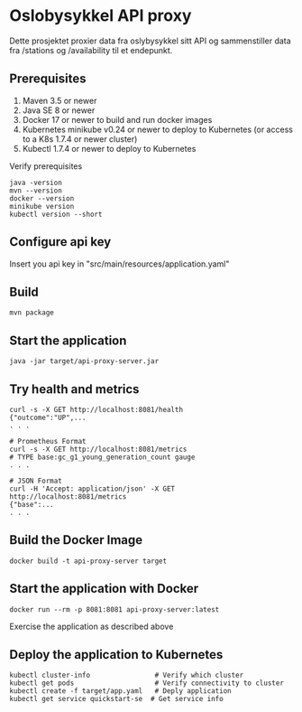 
# Oslobysykkel API proxy

Dette prosjektet proxier data fra oslybysykkel sitt API og sammenstiller data fra /stations og /availability til et endepunkt.

## Prerequisites

1. Maven 3.5 or newer
2. Java SE 8 or newer
3. Docker 17 or newer to build and run docker images
4. Kubernetes minikube v0.24 or newer to deploy to Kubernetes (or access to a K8s 1.7.4 or newer cluster)
5. Kubectl 1.7.4 or newer to deploy to Kubernetes

Verify prerequisites
```
java -version
mvn --version
docker --version
minikube version
kubectl version --short
```

## Configure api key

Insert you api key in "src/main/resources/application.yaml"


## Build

```
mvn package
```

## Start the application

```
java -jar target/api-proxy-server.jar
```


## Try health and metrics

```
curl -s -X GET http://localhost:8081/health
{"outcome":"UP",...
. . .

# Prometheus Format
curl -s -X GET http://localhost:8081/metrics
# TYPE base:gc_g1_young_generation_count gauge
. . .

# JSON Format
curl -H 'Accept: application/json' -X GET http://localhost:8081/metrics
{"base":...
. . .

```

## Build the Docker Image

```
docker build -t api-proxy-server target
```

## Start the application with Docker

```
docker run --rm -p 8081:8081 api-proxy-server:latest
```

Exercise the application as described above

## Deploy the application to Kubernetes

```
kubectl cluster-info                # Verify which cluster
kubectl get pods                    # Verify connectivity to cluster
kubectl create -f target/app.yaml   # Deply application
kubectl get service quickstart-se  # Get service info
```
